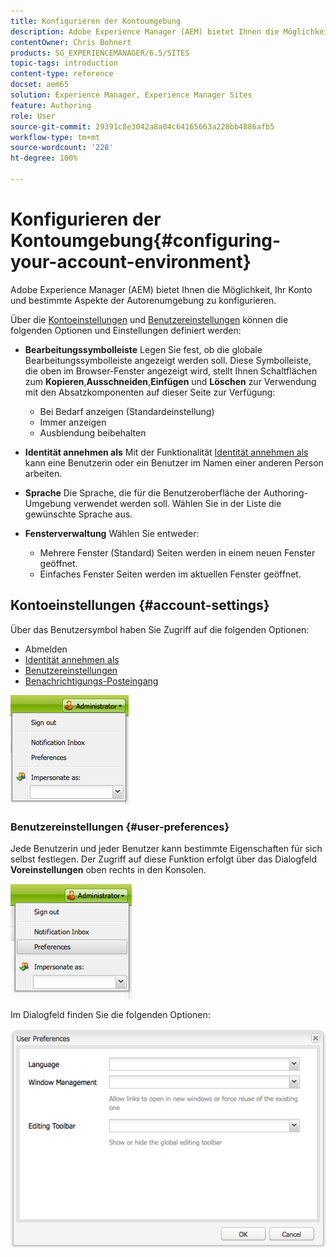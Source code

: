 ```yaml
---
title: Konfigurieren der Kontoumgebung
description: Adobe Experience Manager (AEM) bietet Ihnen die Möglichkeit, Ihr Konto und bestimmte Aspekte der Autorenumgebung zu konfigurieren.
contentOwner: Chris Bohnert
products: SG_EXPERIENCEMANAGER/6.5/SITES
topic-tags: introduction
content-type: reference
docset: aem65
solution: Experience Manager, Experience Manager Sites
feature: Authoring
role: User
source-git-commit: 29391c8e3042a8a04c64165663a228bb4886afb5
workflow-type: tm+mt
source-wordcount: '228'
ht-degree: 100%

---
```


# Konfigurieren der Kontoumgebung{#configuring-your-account-environment}

Adobe Experience Manager (AEM) bietet Ihnen die Möglichkeit, Ihr Konto und bestimmte Aspekte der Autorenumgebung zu konfigurieren.

Über die [Kontoeinstellungen](#account-settings) und [Benutzereinstellungen](#user-preferences) können die folgenden Optionen und Einstellungen definiert werden:

* **Bearbeitungssymbolleiste** Legen Sie fest, ob die globale Bearbeitungssymbolleiste angezeigt werden soll. Diese Symbolleiste, die oben im Browser-Fenster angezeigt wird, stellt Ihnen Schaltflächen zum **Kopieren**,**Ausschneiden**,**Einfügen** und **Löschen** zur Verwendung mit den Absatzkomponenten auf dieser Seite zur Verfügung:

   * Bei Bedarf anzeigen (Standardeinstellung)
   * Immer anzeigen
   * Ausblendung beibehalten

* **Identität annehmen als**
Mit der Funktionalität [Identität annehmen als](/help/sites-administering/security.md#impersonating-another-user) kann eine Benutzerin oder ein Benutzer im Namen einer anderen Person arbeiten.

* **Sprache**
Die Sprache, die für die Benutzeroberfläche der Authoring-Umgebung verwendet werden soll. Wählen Sie in der Liste die gewünschte Sprache aus.

* **Fensterverwaltung**
Wählen Sie entweder:

   * Mehrere Fenster (Standard)
Seiten werden in einem neuen Fenster geöffnet.
   * Einfaches Fenster
Seiten werden im aktuellen Fenster geöffnet.

## Kontoeinstellungen {#account-settings}

Über das Benutzersymbol haben Sie Zugriff auf die folgenden Optionen:

* Abmelden
* [Identität annehmen als](/help/sites-administering/security.md#impersonating-another-user)
* [Benutzereinstellungen](#user-preferences)
* [Benachrichtigungs-Posteingang](/help/sites-classic-ui-authoring/author-env-inbox.md)

![chlimage_1-122](assets/chlimage_1-122.png)

### Benutzereinstellungen {#user-preferences}

Jede Benutzerin und jeder Benutzer kann bestimmte Eigenschaften für sich selbst festlegen. Der Zugriff auf diese Funktion erfolgt über das Dialogfeld **Voreinstellungen** oben rechts in den Konsolen. 

![screen_shot_2012-02-08at105033am](assets/screen_shot_2012-02-08at105033am.png)

Im Dialogfeld finden Sie die folgenden Optionen:

![chlimage_1-123](assets/chlimage_1-123.png)
